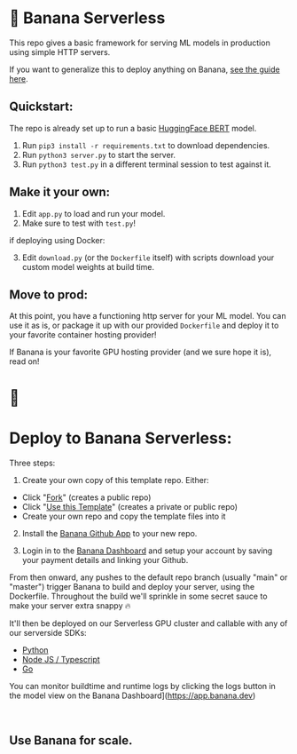 
# 🍌 Banana Serverless

This repo gives a basic framework for serving ML models in production using simple HTTP servers.

If you want to generalize this to deploy anything on Banana, [see the guide here](https://www.notion.so/banana-dev/How-To-Serve-Anything-On-Banana-125a65fc4d30496ba1408de1d64d052a).

## Quickstart:

The repo is already set up to run a basic [HuggingFace BERT](https://huggingface.co/docs/transformers/model_doc/bert) model.
1. Run `pip3 install -r requirements.txt` to download dependencies.
2. Run `python3 server.py` to start the server.
3. Run `python3 test.py` in a different terminal session to test against it.

## Make it your own:

1. Edit `app.py` to load and run your model.
2. Make sure to test with `test.py`!

if deploying using Docker:

3. Edit `download.py` (or the `Dockerfile` itself) with scripts download your custom model weights at build time.

## Move to prod:

At this point, you have a functioning http server for your ML model. You can use it as is, or package it up with our provided `Dockerfile` and deploy it to your favorite container hosting provider!

If Banana is your favorite GPU hosting provider (and we sure hope it is), read on!

# 🍌

# Deploy to Banana Serverless:

Three steps:
1. Create your own copy of this template repo. Either:
- Click "[Fork](https://github.com/bananaml/serverless-template/fork)" (creates a public repo)
- Click "[Use this Template](https://github.com/bananaml/serverless-template/generate)" (creates a private or public repo)
- Create your own repo and copy the template files into it

2. Install the [Banana Github App](https://github.com/apps/banana-serverless) to your new repo.

3. Login in to the [Banana Dashboard](https://app.banana.dev) and setup your account by saving your payment details and linking your Github.

From then onward, any pushes to the default repo branch (usually "main" or "master") trigger Banana to build and deploy your server, using the Dockerfile.
Throughout the build we'll sprinkle in some secret sauce to make your server extra snappy 🔥

It'll then be deployed on our Serverless GPU cluster and callable with any of our serverside SDKs:

- [Python](https://github.com/bananaml/banana-python-sdk)
- [Node JS / Typescript](https://github.com/bananaml/banana-node-sdk)
- [Go](https://github.com/bananaml/banana-go)

You can monitor buildtime and runtime logs by clicking the logs button in the model view on the Banana Dashboard](https://app.banana.dev)

<br>

## Use Banana for scale.
